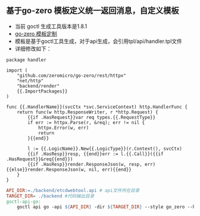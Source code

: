 ## 基于go-zero 模板定义统一返回消息，自定义模板

- 当前 goctl 生成工具版本是1.8.1
- [go-zero 模板定制](https://go-zero.dev/docs/tutorials/customization/template)
- 模板是基于goctl工具生成，对于api生成，会引用tpl/api/handler.tpl文件 
- 详细修改如下：

```text
package handler

import (
    "github.com/zeromicro/go-zero/rest/httpx"
    "net/http"
    "backend/render" 
    {{.ImportPackages}}
)

func {{.HandlerName}}(svcCtx *svc.ServiceContext) http.HandlerFunc {
    return func(w http.ResponseWriter, r *http.Request) {
        {{if .HasRequest}}var req types.{{.RequestType}}
        if err := httpx.Parse(r, &req); err != nil {
            httpx.Error(w, err)
            return
        }{{end}}

        l := {{.LogicName}}.New{{.LogicType}}(r.Context(), svcCtx)
        {{if .HasResp}}resp, {{end}}err := l.{{.Call}}({{if .HasRequest}}&req{{end}})
        {{if .HasResp}}render.ResponseJson(w, resp, err){{else}}render.ResponseJson(w, nil, err){{end}}
    }
}
```

```makefile
API_DIR:=./backend/etcdwebtool.api # api文件所在目录
TARGET_DIR= ./backend #代码输出目录
goctl-api-go:
	goctl api go -api ${API_DIR} -dir ${TARGET_DIR} --style go_zero --home=./tpl
```
